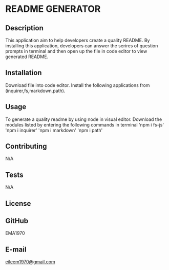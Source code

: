 # README GENERATOR
  
  
  ## Description
  This application aim to help developers create a quality README. By installing this application, developers can answer the serires of question prompts in terminal and then open up the file in code editor to view generated README.
  
  ## Installation
  Download file into code editor. 
  Install the following applications from (inquirer,fs,markdown,path).
  
  ## Usage
  
  To generate a quality readme by using node in visual editor. Download the modules listed by entering the following commands in terminal 
  'npm i fs-js'
  'npm i inquirer'
  'npm i markdown'
  'npm i path'
  
  ## Contributing
  N/A
  
  ## Tests
  N/A
  
  ## License
   
  
  ## GitHub
  EMA1970
  
  ## E-mail
  eileem1970@gmail.com
